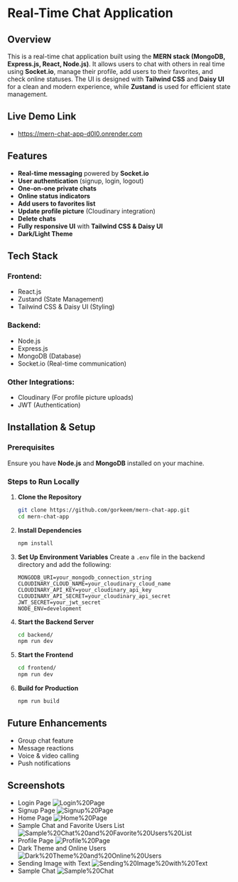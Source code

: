 # Real-Time Chat Application

## Overview

This is a real-time chat application built using the **MERN stack (MongoDB, Express.js, React, Node.js)**. It allows users to chat with others in real time using **Socket.io**, manage their profile, add users to their favorites, and check online statuses. The UI is designed with **Tailwind CSS** and **Daisy UI** for a clean and modern experience, while **Zustand** is used for efficient state management.

## Live Demo Link

-   https://mern-chat-app-d0l0.onrender.com

## Features

-   **Real-time messaging** powered by **Socket.io**
-   **User authentication** (signup, login, logout)
-   **One-on-one private chats**
-   **Online status indicators**
-   **Add users to favorites list**
-   **Update profile picture** (Cloudinary integration)
-   **Delete chats**
-   **Fully responsive UI** with **Tailwind CSS & Daisy UI**
-   **Dark/Light Theme**

## Tech Stack

### Frontend:

-   React.js
-   Zustand (State Management)
-   Tailwind CSS & Daisy UI (Styling)

### Backend:

-   Node.js
-   Express.js
-   MongoDB (Database)
-   Socket.io (Real-time communication)

### Other Integrations:

-   Cloudinary (For profile picture uploads)
-   JWT (Authentication)

## Installation & Setup

### Prerequisites

Ensure you have **Node.js** and **MongoDB** installed on your machine.

### Steps to Run Locally

1. **Clone the Repository**
    ```sh
    git clone https://github.com/gorkeem/mern-chat-app.git
    cd mern-chat-app
    ```
2. **Install Dependencies**
    ```sh
    npm install
    ```
3. **Set Up Environment Variables**
   Create a `.env` file in the backend directory and add the following:
    ```env
    MONGODB_URI=your_mongodb_connection_string
    CLOUDINARY_CLOUD_NAME=your_cloudinary_cloud_name
    CLOUDINARY_API_KEY=your_cloudinary_api_key
    CLOUDINARY_API_SECRET=your_cloudinary_api_secret
    JWT_SECRET=your_jwt_secret
    NODE_ENV=development
    ```
4. **Start the Backend Server**
    ```sh
    cd backend/
    npm run dev
    ```
5. **Start the Frontend**
    ```sh
    cd frontend/
    npm run dev
    ```
6. **Build for Production**
    ```sh
    npm run build
    ```

## Future Enhancements

-   Group chat feature
-   Message reactions
-   Voice & video calling
-   Push notifications

## Screenshots

-   Login Page
    ![Login%20Page](screenshots/Screenshot%201.png?raw=true "Login Page")
-   Signup Page
    ![Signup%20Page](screenshots/Screenshot%202.png?raw=true "Signup Page")
-   Home Page
    ![Home%20Page](screenshots/Screenshot%203.png?raw=true "Home Page")
-   Sample Chat and Favorite Users List
    ![Sample%20Chat%20and%20Favorite%20Users%20List](screenshots/Screenshot%204.png?raw=true "Sample Chat and Favorite Users List")
-   Profile Page
    ![Profile%20Page](screenshots/Screenshot%205.png?raw=true "Profile Page")
-   Dark Theme and Online Users
    ![Dark%20Theme%20and%20Online%20Users](screenshots/Screenshot%206.png?raw=true "Dark Theme and Online Users")
-   Sending Image with Text
    ![Sending%20Image%20with%20Text](screenshots/Screenshot%207.png?raw=true "Sending Image with Text")
-   Sample Chat
    ![Sample%20Chat](screenshots/Screenshot%208.png?raw=true "Sample Chat")
